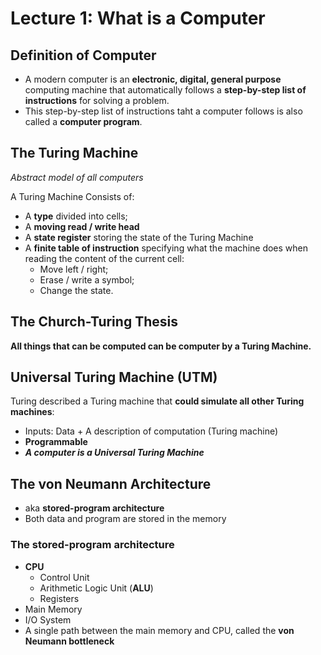 # Lecture 1: What is a Computer

## Definition of Computer

- A modern computer is an **electronic, digital, general purpose** computing machine that automatically follows a **step-by-step list of instructions** for solving a problem.
- This step-by-step list of instructions taht a computer follows is also called a **computer program**.

## The Turing Machine

_Abstract model of all computers_

A Turing Machine Consists of:

- A **type** divided into cells;
- A **moving read / write head**
- A **state register** storing the state of the Turing Machine
- A **finite table of instruction** specifying what the machine does when reading the content of the current cell:
  - Move left / right;
  - Erase / write a symbol;
  - Change the state.

## The Church-Turing Thesis

**All things that can be computed can be computer by a Turing Machine.**

## Universal Turing Machine (**UTM**)

Turing described a Turing machine that **could simulate all other Turing machines**:

- Inputs: Data + A description of computation (Turing machine)
- **Programmable**
- _**A computer is a Universal Turing Machine**_

## The von Neumann Architecture

- aka **stored-program architecture**
- Both data and program are stored in the memory

### The stored-program architecture

- **CPU**
  - Control Unit
  - Arithmetic Logic Unit (**ALU**)
  - Registers
- Main Memory
- I/O System
- A single path between the main memory and CPU, called the **von Neumann bottleneck**

